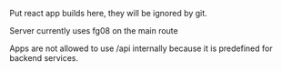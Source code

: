Put react app builds here, they will be ignored by git.

Server currently uses fg08 on the main route

Apps are not allowed to use /api internally because it is predefined for backend services.